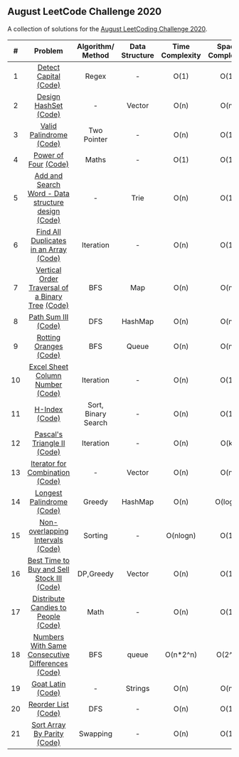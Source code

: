 ## August LeetCode Challenge 2020

A collection of solutions for the [August LeetCoding Challenge 2020](https://leetcode.com/explore/challenge/card/august-leetcoding-challenge/).

| # | Problem | Algorithm/ Method | Data Structure | Time Complexity | Space Complexity |  Difficulty |
|:-:|:-:|:-:|:-:|:-:|:-:|:-:|
| 1 | [Detect Capital](https://leetcode.com/explore/challenge/card/august-leetcoding-challenge/549/week-1-august-1st-august-7th/3409/)  [(Code)](https://github.com/dikshagoyal26/LeetCode-Solutions/blob/master/august-leetcode-challenge/day1_detect_capital.cpp)| Regex | - | O(1) | O(1) | Easy |
| 2 | [Design HashSet](https://leetcode.com/explore/challenge/card/august-leetcoding-challenge/549/week-1-august-1st-august-7th/3410/)  [(Code)](https://github.com/dikshagoyal26/LeetCode-Solutions/blob/master/august-leetcode-challenge/day2_design_hashSet.cpp)| - | Vector | O(n) | O(n) | Easy |
| 3 | [Valid Palindrome](https://leetcode.com/explore/challenge/card/august-leetcoding-challenge/549/week-1-august-1st-august-7th/3411/)  [(Code)](https://github.com/dikshagoyal26/LeetCode-Solutions/blob/master/august-leetcode-challenge/day3_valid_palindrome.cpp)| Two Pointer | - | O(n) | O(1) | Easy |
| 4 | [Power of Four](https://leetcode.com/explore/challenge/card/august-leetcoding-challenge/549/week-1-august-1st-august-7th/3412/)  [(Code)](https://github.com/dikshagoyal26/LeetCode-Solutions/blob/master/august-leetcode-challenge/day4_power_of_4.cpp)| Maths | - | O(1) | O(1) | Easy |
| 5 | [Add and Search Word - Data structure design](https://leetcode.com/explore/challenge/card/august-leetcoding-challenge/549/week-1-august-1st-august-7th/3413/)  [(Code)](https://github.com/dikshagoyal26/LeetCode-Solutions/blob/master/august-leetcode-challenge/day5_data_structure_design.cpp)| - | Trie | O(n) | O(1) | Medium |
| 6 | [Find All Duplicates in an Array](https://leetcode.com/explore/challenge/card/august-leetcoding-challenge/549/week-1-august-1st-august-7th/3414/)  [(Code)](https://github.com/dikshagoyal26/LeetCode-Solutions/blob/master/august-leetcode-challenge/day6_find_all_duplicates_in_array.cpp)| Iteration | - | O(n) | O(1) | Medium |
| 7 | [Vertical Order Traversal of a Binary Tree](https://leetcode.com/explore/challenge/card/august-leetcoding-challenge/549/week-1-august-1st-august-7th/3415/)  [(Code)](https://github.com/dikshagoyal26/LeetCode-Solutions/blob/master/august-leetcode-challenge/day7_vertical_order_traversal.cpp)| BFS | Map | O(n) | O(n) | Medium |
| 8 | [Path Sum III](https://leetcode.com/explore/challenge/card/august-leetcoding-challenge/550/week-2-august-8th-august-14th/3417/)  [(Code)](https://github.com/dikshagoyal26/LeetCode-Solutions/blob/master/august-leetcode-challenge/day8_path_sum_III.cpp)| DFS | HashMap | O(n) | O(n) | Medium |
| 9 | [Rotting Oranges](https://leetcode.com/explore/challenge/card/august-leetcoding-challenge/550/week-2-august-8th-august-14th/3418/)  [(Code)](https://github.com/dikshagoyal26/LeetCode-Solutions/blob/master/august-leetcode-challenge/day9_rotting_oranges.cpp)| BFS | Queue | O(n) | O(n) | Medium |
| 10 | [Excel Sheet Column Number](https://leetcode.com/explore/challenge/card/august-leetcoding-challenge/550/week-2-august-8th-august-14th/3419/)  [(Code)](https://github.com/dikshagoyal26/LeetCode-Solutions/blob/master/august-leetcode-challenge/day9_rotting_oranges.cpp)| Iteration | - | O(n) | O(1) | Easy |
| 11 | [H-Index](https://leetcode.com/explore/challenge/card/august-leetcoding-challenge/550/week-2-august-8th-august-14th/3420/)  [(Code)](https://github.com/dikshagoyal26/LeetCode-Solutions/blob/master/august-leetcode-challenge/day11_h_index.cpp)| Sort, Binary Search | - | O(n) | O(1) | Medium |
| 12 | [Pascal's Triangle II](https://leetcode.com/explore/challenge/card/august-leetcoding-challenge/550/week-2-august-8th-august-14th/3421/)  [(Code)](https://github.com/dikshagoyal26/LeetCode-Solutions/blob/master/august-leetcode-challenge/day12_pascals_triangle_II.cpp)| Iteration | - | O(n) | O(k) | Easy |
| 13 | [Iterator for Combination](https://leetcode.com/explore/challenge/card/august-leetcoding-challenge/550/week-2-august-8th-august-14th/3422/)  [(Code)](https://github.com/dikshagoyal26/LeetCode-Solutions/blob/master/august-leetcode-challenge/day13_iterator_for_combination.cpp)| - | Vector | O(n) | O(n) | Medium |
| 14 | [Longest Palindrome](https://leetcode.com/explore/challenge/card/august-leetcoding-challenge/550/week-2-august-8th-august-14th/3423/)  [(Code)](https://github.com/dikshagoyal26/LeetCode-Solutions/blob/master/august-leetcode-challenge/day14_longest_palindrome.cpp)| Greedy | HashMap | O(n) | O(logn) | Easy |
| 15 | [Non-overlapping Intervals](https://leetcode.com/explore/challenge/card/august-leetcoding-challenge/551/week-3-august-15th-august-21st/3425/)  [(Code)](https://github.com/dikshagoyal26/LeetCode-Solutions/blob/master/august-leetcode-challenge/day15_non_overlapping_intervals.cpp)| Sorting | - | O(nlogn) | O(1) | Medium |
| 16 | [Best Time to Buy and Sell Stock III](https://leetcode.com/explore/challenge/card/august-leetcoding-challenge/551/week-3-august-15th-august-21st/3426/)  [(Code)](https://github.com/dikshagoyal26/LeetCode-Solutions/blob/master/august-leetcode-challenge/day16_best_time_to_buy_and_sell_stock_III.cpp)| DP,Greedy | Vector | O(n) | O(1) | Hard |
| 17 | [Distribute Candies to People](https://leetcode.com/explore/challenge/card/august-leetcoding-challenge/551/week-3-august-15th-august-21st/3427/)  [(Code)](https://github.com/dikshagoyal26/LeetCode-Solutions/blob/master/august-leetcode-challenge/day17_distribute_candies_to_people.cpp)| Math | - | O(n) | O(1) | Easy |
| 18 | [Numbers With Same Consecutive Differences](https://leetcode.com/explore/challenge/card/august-leetcoding-challenge/551/week-3-august-15th-august-21st/3428/)  [(Code)](https://github.com/dikshagoyal26/LeetCode-Solutions/blob/master/august-leetcode-challenge/day18_numbers_with_same_consecutive_differences.cpp)| BFS | queue | O(n*2^n) | O(2^n) | Medium |
| 19 | [Goat Latin](https://leetcode.com/explore/challenge/card/august-leetcoding-challenge/551/week-3-august-15th-august-21st/3429/)  [(Code)](https://github.com/dikshagoyal26/LeetCode-Solutions/blob/master/august-leetcode-challenge/day19_goat_lating.js)| - | Strings | O(n) | O(n) | Easy |
| 20 | [Reorder List](https://leetcode.com/explore/challenge/card/august-leetcoding-challenge/551/week-3-august-15th-august-21st/3430/)  [(Code)](https://github.com/dikshagoyal26/LeetCode-Solutions/blob/master/august-leetcode-challenge/day20_reorder_list.js)| DFS | - | O(n) | O(1) | Medium |
| 21 | [Sort Array By Parity](https://leetcode.com/explore/challenge/card/august-leetcoding-challenge/551/week-3-august-15th-august-21st/3431/)  [(Code)](https://github.com/dikshagoyal26/LeetCode-Solutions/blob/master/august-leetcode-challenge/day21_sort_by_parity.js)| Swapping | - | O(n) | O(1) | Easy |